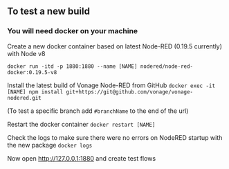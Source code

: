 ## To test a new build
### You will need docker on your machine

Create a new docker container based on latest Node-RED (0.19.5 currently) with Node v8

`docker run -itd -p 1880:1880 --name [NAME] nodered/node-red-docker:0.19.5-v8`

Install the latest build of Vonage Node-RED from GitHub
`docker exec -it [NAME] npm install git+https://git@github.com/vonage/vonage-nodered.git`

(To test a specific branch add `#branchName` to the end of the url)

Restart the docker container
`docker restart [NAME]`

Check the logs to make sure there were no errors on NodeRED startup with the new package
`docker logs`

Now open http://127.0.0.1:1880 and create test flows